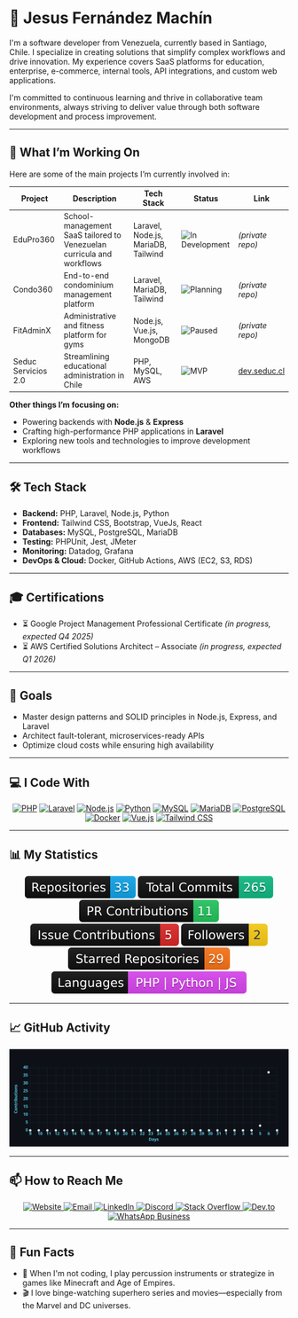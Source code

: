 # 👋 Jesus Fernández Machín

I'm a software developer from Venezuela, currently based in Santiago, Chile. I specialize in creating solutions that simplify complex workflows and drive innovation. My experience covers SaaS platforms for education, enterprise, e-commerce, internal tools, API integrations, and custom web applications.

I'm committed to continuous learning and thrive in collaborative team environments, always striving to deliver value through both software development and process improvement.

---

## 🚀 What I’m Working On

Here are some of the main projects I’m currently involved in:

| Project         | Description                                                  | Tech Stack                    | Status                                    | Link                                 |
| --------------- | ------------------------------------------------------------ | ----------------------------- | ----------------------------------------- | ------------------------------------ |
| EduPro360       | School-management SaaS tailored to Venezuelan curricula and workflows | Laravel, Node.js, MariaDB, Tailwind | ![In Development](https://img.shields.io/badge/status-development-blue) | *(private repo)* |
| Condo360        | End-to-end condominium management platform                   | Laravel, MariaDB, Tailwind      | ![Planning](https://img.shields.io/badge/status-planning-lightgrey)         | *(private repo)* |
| FitAdminX       | Administrative and fitness platform for gyms                 | Node.js, Vue.js, MongoDB        | ![Paused](https://img.shields.io/badge/status-paused-yellow)                | *(private repo)* |
| Seduc Servicios 2.0 | Streamlining educational administration in Chile        | PHP, MySQL, AWS               | ![MVP](https://img.shields.io/badge/status-MVP-success)                     | [dev.seduc.cl](https://dev.seduc.cl) |

**Other things I’m focusing on:**
- Powering backends with **Node.js** & **Express**
- Crafting high-performance PHP applications in **Laravel**
- Exploring new tools and technologies to improve development workflows

---

## 🛠️ Tech Stack

- **Backend:** PHP, Laravel, Node.js, Python  
- **Frontend:** Tailwind CSS, Bootstrap, VueJs, React
- **Databases:** MySQL, PostgreSQL, MariaDB  
- **Testing:** PHPUnit, Jest, JMeter
- **Monitoring:** Datadog, Grafana  
- **DevOps & Cloud:** Docker, GitHub Actions, AWS (EC2, S3, RDS)

---

## 🎓 Certifications

- ⏳ Google Project Management Professional Certificate _(in progress, expected Q4 2025)_  
- ⏳ AWS Certified Solutions Architect – Associate _(in progress, expected Q1 2026)_

---

## 🎯 Goals

- Master design patterns and SOLID principles in Node.js, Express, and Laravel  
- Architect fault-tolerant, microservices-ready APIs  
- Optimize cloud costs while ensuring high availability

---

## 💻 I Code With

<div align="center">
  <a href="https://www.php.net/" target="_blank" rel="noopener noreferrer"><img src="https://img.shields.io/badge/PHP-8.3%2B-3B82F6?logo=php&logoColor=white&labelColor=101010" alt="PHP" /></a>
  <a href="https://laravel.com/" target="_blank" rel="noopener noreferrer"><img src="https://img.shields.io/badge/Laravel-11.x-F97316?logo=laravel&logoColor=white&labelColor=101010" alt="Laravel" /></a>
  <a href="https://nodejs.org/" target="_blank" rel="noopener noreferrer"><img src="https://img.shields.io/badge/Node.js-16.x-22C55E?logo=node.js&logoColor=white&labelColor=101010" alt="Node.js" /></a>
  <a href="https://www.python.org/" target="_blank" rel="noopener noreferrer"><img src="https://img.shields.io/badge/Python-3.x-3776AB?logo=python&logoColor=white&labelColor=101010" alt="Python" /></a>
  <a href="https://www.mysql.com/" target="_blank" rel="noopener noreferrer"><img src="https://img.shields.io/badge/MySQL-8.x-4479A1?logo=mysql&logoColor=white&labelColor=101010" alt="MySQL" /></a>
  <a href="https://mariadb.org/" target="_blank" rel="noopener noreferrer"><img src="https://img.shields.io/badge/MariaDB-10.x-003545?logo=mariadb&logoColor=white&labelColor=101010" alt="MariaDB" /></a>
  <a href="https://www.postgresql.org/" target="_blank" rel="noopener noreferrer"><img src="https://img.shields.io/badge/PostgreSQL-13.x-336791?logo=postgresql&logoColor=white&labelColor=101010" alt="PostgreSQL" /></a>
  <a href="https://www.docker.com/" target="_blank" rel="noopener noreferrer"><img src="https://img.shields.io/badge/Docker-24.x-2496ED?logo=docker&logoColor=white&labelColor=101010" alt="Docker" /></a>
  <a href="https://vuejs.org/" target="_blank" rel="noopener noreferrer"><img src="https://img.shields.io/badge/Vue.js-3.x-4FC08D?logo=vue.js&logoColor=white&labelColor=101010" alt="Vue.js" /></a>
  <a href="https://tailwindcss.com/" target="_blank" rel="noopener noreferrer"><img src="https://img.shields.io/badge/Tailwind_CSS-3.x-38B2AC?logo=tailwind-css&logoColor=white&labelColor=101010" alt="Tailwind CSS" /></a>
</div>

---

## 📊 My Statistics

<div align="center">
  <img src="./badges/public-repos.svg" alt="Repositories" title="Repositories" />
  <img src="./badges/total-commits.svg" alt="Total Commits" title="Total Commits"" />
  <img src="./badges/pr-contrib.svg" alt="PR Contributions" title="PR Contributions" />
  <img src="./badges/issue-contrib.svg" alt="Issue Contributions" title="Issue Contributions"  />
  <img src="./badges/followers.svg" alt="Followers" title="Followers" />
  <img src="./badges/starred.svg" alt="Starred Repositories" title="Starred Repositories" />
  <img src="./badges/languages.svg" alt="Languages" title="Languages"  />
</div>

---

## 📈 GitHub Activity

<div align="center">
  <img src="./README-activity.svg" alt="GitHub Activity Graph" style="max-width: 100%; height: auto;" />
</div>

---

## 📫 How to Reach Me

<div align="center">
  <a href="https://id3a.cl" target="_blank" rel="noopener noreferrer">
    <img src="https://img.shields.io/badge/Website-id3a.cl-F97316?logo=google-chrome&logoColor=white&labelColor=101010" alt="Website" />
  </a>
  <a href="mailto:jesus@id3a.cl" target="_blank" rel="noopener noreferrer">
    <img src="https://img.shields.io/badge/Email-jesus@id3a.cl-D44638?logo=gmail&logoColor=white&labelColor=101010" alt="Email" />
  </a>
  <a href="https://www.linkedin.com/in/jesusfernandezmachin/" target="_blank" rel="noopener noreferrer">
    <img src="https://img.shields.io/badge/LinkedIn-jesusfernandezmachin-0A66C2?logo=linkedin&logoColor=white&labelColor=101010" alt="LinkedIn" />
  </a>
  <a href="https://discord.com/users/1037436913063301120" target="_blank" rel="noopener noreferrer">
    <img src="https://img.shields.io/badge/Discord-jefm27-5865F2?logo=discord&logoColor=white&labelColor=101010" alt="Discord" />
  </a>
  <a href="https://stackoverflow.com/users/13946388/jesus-fernandez" target="_blank" rel="noopener noreferrer">
    <img src="https://img.shields.io/badge/StackOverflow-Jesus%20Fernandez-F48024?logo=stackoverflow&logoColor=white&labelColor=101010" alt="Stack Overflow" />
  </a>
  <a href="https://dev.to/jfernandez27" target="_blank" rel="noopener noreferrer">
    <img src="https://img.shields.io/badge/Dev.to-jfernandez27-0A0A0A?logo=dev.to&logoColor=white&labelColor=101010" alt="Dev.to" />
  </a>
  <a href="https://wa.me/56952246339" target="_blank" rel="noopener noreferrer">
    <img src="https://img.shields.io/badge/WhatsApp-%2B56%209%205224%206339-25D366?logo=whatsapp&logoColor=white&labelColor=101010" alt="WhatsApp Business" />
  </a>
</div>

---

## 🎵 Fun Facts

- 🥁 When I'm not coding, I play percussion instruments or strategize in games like Minecraft and Age of Empires.
- 🎬 I love binge-watching superhero series and movies—especially from the Marvel and DC universes.
